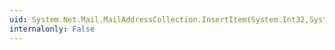 ```yaml
---
uid: System.Net.Mail.MailAddressCollection.InsertItem(System.Int32,System.Net.Mail.MailAddress)
internalonly: False
---
```

